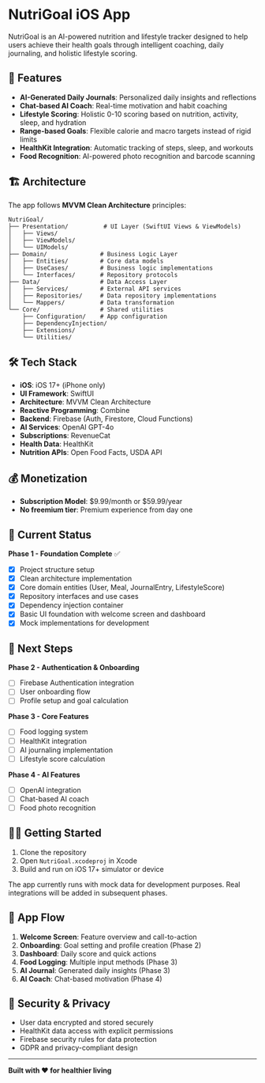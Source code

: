 # NutriGoal iOS App

NutriGoal is an AI-powered nutrition and lifestyle tracker designed to help users achieve their health goals through intelligent coaching, daily journaling, and holistic lifestyle scoring.

## 🚀 Features

- **AI-Generated Daily Journals**: Personalized daily insights and reflections
- **Chat-based AI Coach**: Real-time motivation and habit coaching  
- **Lifestyle Scoring**: Holistic 0-10 scoring based on nutrition, activity, sleep, and hydration
- **Range-based Goals**: Flexible calorie and macro targets instead of rigid limits
- **HealthKit Integration**: Automatic tracking of steps, sleep, and workouts
- **Food Recognition**: AI-powered photo recognition and barcode scanning

## 🏗️ Architecture

The app follows **MVVM Clean Architecture** principles:

```
NutriGoal/
├── Presentation/          # UI Layer (SwiftUI Views & ViewModels)
│   ├── Views/
│   ├── ViewModels/
│   └── UIModels/
├── Domain/               # Business Logic Layer
│   ├── Entities/         # Core data models
│   ├── UseCases/         # Business logic implementations
│   └── Interfaces/       # Repository protocols
├── Data/                 # Data Access Layer
│   ├── Services/         # External API services
│   ├── Repositories/     # Data repository implementations
│   └── Mappers/          # Data transformation
└── Core/                 # Shared utilities
    ├── Configuration/    # App configuration
    ├── DependencyInjection/
    ├── Extensions/
    └── Utilities/
```

## 🛠️ Tech Stack

- **iOS**: iOS 17+ (iPhone only)
- **UI Framework**: SwiftUI
- **Architecture**: MVVM Clean Architecture
- **Reactive Programming**: Combine
- **Backend**: Firebase (Auth, Firestore, Cloud Functions)
- **AI Services**: OpenAI GPT-4o
- **Subscriptions**: RevenueCat
- **Health Data**: HealthKit
- **Nutrition APIs**: Open Food Facts, USDA API

## 💰 Monetization

- **Subscription Model**: $9.99/month or $59.99/year
- **No freemium tier**: Premium experience from day one

## 🔧 Current Status

**Phase 1 - Foundation Complete** ✅
- [x] Project structure setup
- [x] Clean architecture implementation
- [x] Core domain entities (User, Meal, JournalEntry, LifestyleScore)
- [x] Repository interfaces and use cases
- [x] Dependency injection container
- [x] Basic UI foundation with welcome screen and dashboard
- [x] Mock implementations for development

## 🚧 Next Steps

**Phase 2 - Authentication & Onboarding**
- [ ] Firebase Authentication integration
- [ ] User onboarding flow
- [ ] Profile setup and goal calculation

**Phase 3 - Core Features**
- [ ] Food logging system
- [ ] HealthKit integration
- [ ] AI journaling implementation
- [ ] Lifestyle score calculation

**Phase 4 - AI Features**
- [ ] OpenAI integration
- [ ] Chat-based AI coach
- [ ] Food photo recognition

## 🏃‍♂️ Getting Started

1. Clone the repository
2. Open `NutriGoal.xcodeproj` in Xcode
3. Build and run on iOS 17+ simulator or device

The app currently runs with mock data for development purposes. Real integrations will be added in subsequent phases.

## 📱 App Flow

1. **Welcome Screen**: Feature overview and call-to-action
2. **Onboarding**: Goal setting and profile creation (Phase 2)
3. **Dashboard**: Daily score and quick actions
4. **Food Logging**: Multiple input methods (Phase 3)
5. **AI Journal**: Generated daily insights (Phase 3)
6. **AI Coach**: Chat-based motivation (Phase 4)

## 🔐 Security & Privacy

- User data encrypted and stored securely
- HealthKit data access with explicit permissions
- Firebase security rules for data protection
- GDPR and privacy-compliant design

---

**Built with ❤️ for healthier living** 